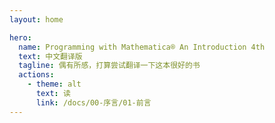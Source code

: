 ```yaml
---
layout: home

hero:
  name: Programming with Mathematica® An Introduction 4th
  text: 中文翻译版
  tagline: 偶有所感，打算尝试翻译一下这本很好的书
  actions:
    - theme: alt
      text: 读
      link: /docs/00-序言/01-前言
---
```

